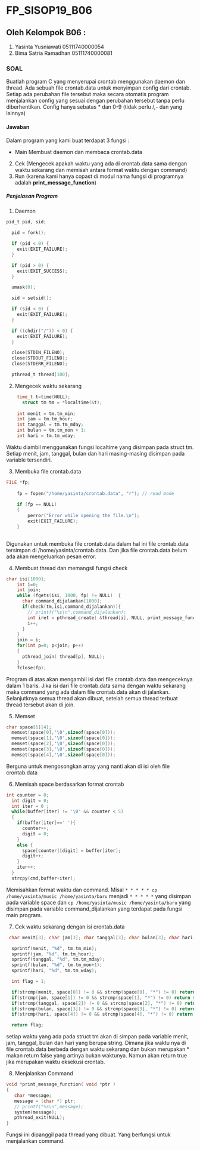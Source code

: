 # FP_SISOP19_B06

## Oleh Kelompok B06 :
1. Yasinta Yusniawati   05111740000054
2. Bima Satria Ramadhan 05111740000081

### SOAL
Buatlah program C yang menyerupai crontab menggunakan daemon dan thread. Ada sebuah file crontab.data untuk menyimpan config dari crontab. Setiap ada perubahan file tersebut maka secara otomatis program menjalankan config yang sesuai dengan perubahan tersebut tanpa perlu diberhentikan. Config hanya sebatas * dan 0-9 (tidak perlu /,- dan yang lainnya)

#### Jawaban
Dalam program yang kami buat terdapat 3 fungsi :
+ Main Membuat daemon dan membaca crontab.data
2. Cek (Mengecek apakah waktu yang ada di crontab.data sama dengan waktu sekarang dan memisah antara format waktu dengan command)
3. Run (karena kami hanya copast di modul nama fungsi di programnya adalah **print_message_function**)

##### Penjelasan Program
1. Daemon

```c
pid_t pid, sid;

  pid = fork();

  if (pid < 0) {
    exit(EXIT_FAILURE);
  }

  if (pid > 0) {
    exit(EXIT_SUCCESS);
  }

  umask(0);

  sid = setsid();

  if (sid < 0) {
    exit(EXIT_FAILURE);
  }

  if ((chdir("/")) < 0) {
    exit(EXIT_FAILURE);
  }

  close(STDIN_FILENO);
  close(STDOUT_FILENO);
  close(STDERR_FILENO);

  pthread_t thread[100];
```

2. Mengecek waktu sekarang

```c
    time_t t=time(NULL);
	  struct tm tm = *localtime(&t);
    
    int menit = tm.tm_min;
    int jam = tm.tm_hour;
    int tanggal = tm.tm_mday;
    int bulan = tm.tm_mon + 1; 
    int hari = tm.tm_wday;
```
Waktu diambil menggunakan fungsi localtime yang disimpan pada struct tm. Setiap menit, jam, tanggal, bulan dan hari masing-masing disimpan pada variable tersendiri.

3. Membuka file crontab.data

```c
FILE *fp;
  
    fp = fopen("/home/yasinta/crontab.data", "r"); // read mode
  
    if (fp == NULL)
    {
        perror("Error while opening the file.\n");
        exit(EXIT_FAILURE);
    }
  
```
Digunakan untuk membuka file crontab.data dalam hal ini file crontab.data tersimpan di /home/yasinta/crontab.data. Dan jika file crontab.data belum ada akan mengeluarkan pesan error.

4. Membuat thread dan memangsil fungsi check

```c
char isi[1000];
    int i=0;
    int join;
    while (fgets(isi, 1000, fp) != NULL)  {
      char command_dijalankan[1000];
      if(check(tm,isi,command_dijalankan)){
        // printf("%s\n",command_dijalankan);
        int iret = pthread_create( &thread[i], NULL, print_message_function, (void*) command_dijalankan);
        i++;
      }
    }
    join = i;
    for(int p=0; p<join; p++)
    {
      pthread_join( thread[p], NULL);
    }
    fclose(fp);
```
Program di atas akan mengambil isi dari file crontab.data dan mengeceknya dalam 1 baris. Jika isi dari file crontab.data sama dengan waktu sekarang maka command yang ada dalam file crontab.data akan di jalankan. Selanjutknya semua thread akan dibuat, setelah semua thread terbuat thread tersebut akan di join.

5. Memset

```c
char space[6][4];
  memset(space[0],'\0',sizeof(space[0]));
  memset(space[1],'\0',sizeof(space[0]));
  memset(space[2],'\0',sizeof(space[0]));
  memset(space[3],'\0',sizeof(space[0]));
  memset(space[4],'\0',sizeof(space[0]));
```
Berguna untuk mengosongkan array yang nanti akan di isi oleh file crontab.data

6. Memisah space berdasarkan format crontab
```c
int counter = 0;
  int digit = 0;
  int iter = 0 ;
  while(buffer[iter] != '\0' && counter < 5)
  {
    if(buffer[iter]==' '){
      counter++;
      digit = 0;
    }
    else {
      space[counter][digit] = buffer[iter];
      digit++;
    }
    iter++;
  }
  strcpy(cmd,buffer+iter);
```
Memisahkan format waktu dan command. Misal ``* * * * * cp /home/yasinta/music /home/yasinta/baru`` menjadi ``* * * * *`` yang disimpan pada variable space dan ``cp /home/yasinta/music /home/yasinta/baru`` yang disimpan pada variable command_dijalankan yang terdapat pada fungsi main program.

7. Cek waktu sekarang dengan isi crontab.data

```c
 char menit[3]; char jam[3]; char tanggal[3]; char bulan[3]; char hari[3];

  sprintf(menit, "%d", tm.tm_min);
  sprintf(jam, "%d", tm.tm_hour);
  sprintf(tanggal, "%d", tm.tm_mday);
  sprintf(bulan, "%d", tm.tm_mon+1);
  sprintf(hari, "%d", tm.tm_wday);

  int flag = 1;

  if(strcmp(menit, space[0]) != 0 && strcmp(space[0], "*") != 0) return 0;
  if(strcmp(jam, space[1]) != 0 && strcmp(space[1], "*") != 0) return 0;
  if(strcmp(tanggal, space[2]) != 0 && strcmp(space[2], "*") != 0) return 0;
  if(strcmp(bulan, space[3]) != 0 && strcmp(space[3], "*") != 0) return 0;
  if(strcmp(hari, space[4]) != 0 && strcmp(space[4], "*") != 0) return 0;

  return flag;
 ```
 setiap waktu yang ada pada struct tm akan di simpan pada variable menit, jam, tanggal, bulan dan hari yang berupa string. Dimana jika waktu nya di file crontab.data berbeda dengan waktu sekarang dan bukan merupakan * makan return false yang artinya bukan waktunya. Namun akan return true jika merupakan waktu eksekusi crontab.
 
 8. Menjalankan Command
 
 ```c
 void *print_message_function( void *ptr )
{
    char *message;
    message = (char *) ptr;
    // printf("%s\n",message);
    system(message);
    pthread_exit(NULL);
}
 ```
 Fungsi ini dipanggil pada thread yang dibuat. Yang berfungsi untuk menjalankan command.
